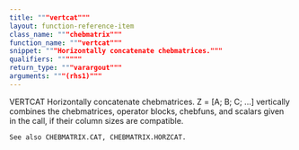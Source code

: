 ```yaml
---
title: """vertcat"""
layout: function-reference-item
class_name: """chebmatrix"""
function_name: """vertcat"""
snippet: """Horizontally concatenate chebmatrices."""
qualifiers: """"""
return_type: """varargout"""
arguments: """(rhs1)"""
---
```


 VERTCAT   Horizontally concatenate chebmatrices.
    Z = [A; B; C; ...] vertically combines the chebmatrices, operator blocks,
    chebfuns, and scalars given in the call, if their column sizes are
    compatible.
 
    See also CHEBMATRIX.CAT, CHEBMATRIX.HORZCAT.
